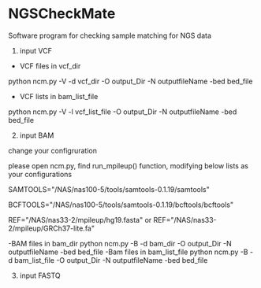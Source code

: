 # NGSCheckMate
Software program for checking sample matching for NGS data


1) input VCF
- VCF files in vcf_dir

python ncm.py -V -d vcf_dir -O output_Dir -N outputfileName -bed bed_file

- VCF lists in bam_list_file

python ncm.py -V -l vcf_list_file -O output_Dir -N outputfileName -bed bed_file



2) input BAM

change your configruration

please open ncm.py, find run_mpileup() function, modifying below lists as your configurations

SAMTOOLS="/NAS/nas100-5/tools/samtools-0.1.19/samtools"

BCFTOOLS="/NAS/nas100-5/tools/samtools-0.1.19/bcftools/bcftools"

REF="/NAS/nas33-2/mpileup/hg19.fasta" or REF="/NAS/nas33-2/mpileup/GRCh37-lite.fa"

-BAM files in bam_dir
 python ncm.py -B -d bam_dir -O output_Dir -N outputfileName -bed bed_file
-Bam files in bam_list_file
 python ncm.py -B -d bam_list_file -O output_Dir -N outputfileName -bed bed_file
 
3) input FASTQ

